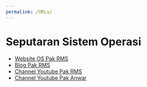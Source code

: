 ```yaml
---
permalink: /URLs/
---
```


# Seputaran Sistem Operasi

* [Website OS Pak RMS](https://os.vlsm.org/)
* [Blog Pak RMS](https://rahmatm.samik-ibrahim.vlsm.org/)
* [Channel Youtube Pak RMS](https://www.youtube.com/channel/UCpCmOF7bwVaKIQkvBKBXhLQ/featured)
* [Channel Youtube Pak Anwar](https://www.youtube.com/channel/UCi3sVI10RtRaVWuq1SOVaSg)
